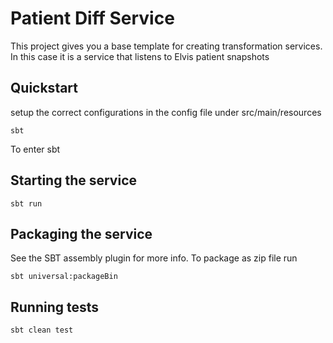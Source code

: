 # Patient Diff Service

This project gives you a base template for creating transformation services. In this case it is a service that
listens to Elvis patient snapshots

## Quickstart

setup the correct configurations in the config file under src/main/resources

```
sbt
```

To enter sbt


## Starting the service

```
sbt run
```

## Packaging the service

See the SBT assembly plugin for more info. To package as zip file run

```
sbt universal:packageBin
```

## Running tests

```
sbt clean test
```
